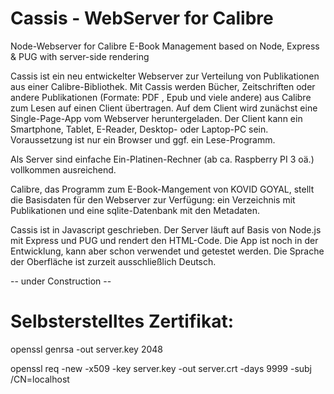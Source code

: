 # Cassis - WebServer for Calibre
 Node-Webserver for Calibre E-Book Management based on Node, Express & PUG with server-side rendering

Cassis ist ein neu entwickelter Webserver zur Verteilung von Publikationen aus einer Calibre-Bibliothek. Mit Cassis werden Bücher, Zeitschriften oder andere Publikationen (Formate: PDF , Epub und viele andere) aus Calibre zum Lesen auf einen Client übertragen. Auf dem Client wird zunächst eine Single-Page-App vom Webserver heruntergeladen. Der Client kann ein Smartphone, Tablet, E-Reader, Desktop- oder Laptop-PC sein. Voraussetzung ist nur ein Browser und ggf. ein Lese-Programm.

Als Server sind einfache Ein-Platinen-Rechner (ab ca. Raspberry PI 3 oä.) vollkommen ausreichend.

Calibre⁠, das Programm zum E-Book-Mangement von KOVID GOYAL, stellt die Basisdaten für den Webserver zur Verfügung: ein Verzeichnis mit Publikationen und eine sqlite-Datenbank mit den Metadaten.

Cassis ist in Javascript geschrieben. Der Server läuft auf Basis von Node.js mit Express und PUG und rendert den HTML-Code. Die App ist noch in der Entwicklung, kann aber schon verwendet und getestet werden. Die Sprache der Oberfläche ist zurzeit ausschließlich Deutsch.

-- under Construction --




# Selbsterstelltes Zertifikat:
openssl genrsa -out server.key 2048

openssl req -new -x509 -key server.key -out server.crt -days 9999 -subj /CN=localhost
